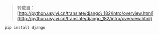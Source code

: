 > 转载自：[http://python.usyiyi.cn/translate/django\_182/intro/overview.html](http://python.usyiyi.cn/translate/django_182/intro/overview.html)

```
pip install django
```



